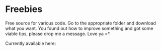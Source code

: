 # Freebies
Free source for various code. Go to the appropriate folder and download what you want. You found out how to improve something and got some viable tips, please drop me a message. Love ya =*.

Currently available here:

